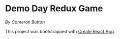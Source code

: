 # Demo Day Redux Game

  _By Cameron Button_

This project was bootstrapped with [Create React App](https://github.com/facebookincubator/create-react-app).